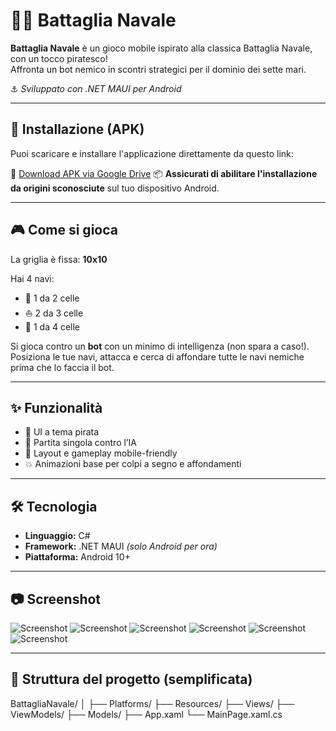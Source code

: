 # 🏴‍☠️ Battaglia Navale

**Battaglia Navale** è un gioco mobile ispirato alla classica Battaglia Navale, con un tocco piratesco!  
Affronta un bot nemico in scontri strategici per il dominio dei sette mari.

⚓ *Sviluppato con .NET MAUI per Android*

---

## 📲 Installazione (APK)

Puoi scaricare e installare l'applicazione direttamente da questo link:

🔗 [Download APK via Google Drive](https://drive.google.com/file/d/1m-8rhNaWm29dKJKBxkd1Vf6LxERBUJFP/view?usp=sharing)
📦 **Assicurati di abilitare l'installazione da origini sconosciute** sul tuo dispositivo Android.

---

## 🎮 Come si gioca

La griglia è fissa: **10x10**

Hai 4 navi:

- 🛶 1 da 2 celle  
- ⛵ 2 da 3 celle  
- 🚢 1 da 4 celle  

Si gioca contro un **bot** con un minimo di intelligenza (non spara a caso!).  
Posiziona le tue navi, attacca e cerca di affondare tutte le navi nemiche prima che lo faccia il bot.

---

## ✨ Funzionalità

- 🎨 UI a tema pirata  
- 🤖 Partita singola contro l’IA  
- 📱 Layout e gameplay mobile-friendly  
- 💥 Animazioni base per colpi a segno e affondamenti  

---

## 🛠️ Tecnologia

- **Linguaggio:** C#  
- **Framework:** .NET MAUI *(solo Android per ora)*  
- **Piattaforma:** Android 10+  

---

## 📷 Screenshot

![Screenshot](Screen/HomeScreen.png)
![Screenshot](Screen/ProfiloScreen.png)
![Screenshot](Screen/VisualizzatoreCampoScreen.png)
![Screenshot](Screen/RegolamentoScreen.png)
![Screenshot](Screen/PosizionaNaviScreen.png)
![Screenshot](Screen/GiocoScreen.png)

---

## 📁 Struttura del progetto (semplificata)

BattagliaNavale/
│
├── Platforms/
├── Resources/
├── Views/
├── ViewModels/
├── Models/
├── App.xaml
└── MainPage.xaml.cs
